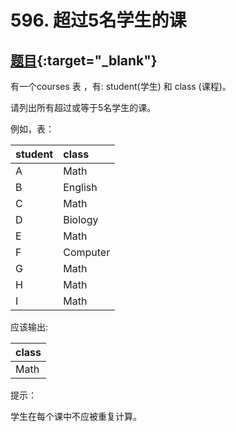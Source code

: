 # 596. 超过5名学生的课
## [题目](https://leetcode.cn/problems/classes-more-than-5-students/){:target="_blank"}

有一个courses 表 ，有: student(学生) 和 class (课程)。

请列出所有超过或等于5名学生的课。

例如，表：

| student | class    |
|:--------|:---------|
| A       | Math     |
| B       | English  |
| C       | Math     |
| D       | Biology  |
| E       | Math     |
| F       | Computer |
| G       | Math     |
| H       | Math     |
| I       | Math     |

应该输出:

| class |
|:------|
| Math  |

提示：

学生在每个课中不应被重复计算。
